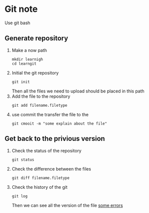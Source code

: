# Git note
Use git bash

## Generate repository
1. Make a now path
    ```
    mkdir learnigh
    cd learngit
    ```
2. Initial the git repository
   ```
   git init
   ```
   Then all the files we need to upload should be placed in this path
3. Add the file to the repository
    ```
    git add filename.filetype
    ```
4. use commit the transfer the file to the
   ```
   git cmooit -m "some explain about the file" 
   ```

## Get back to the privious version
1. Check the status of the repository
   ```
   git status
   ```
2. Check the difference between the files
   ```
   git diff filename.filetype
   ```
3. Check the history of the git
   ```
   git log
   ```
   Then we can see all the version of the file
   [some errors](https://www.jianshu.com/p/3b56f4e6ac77)
